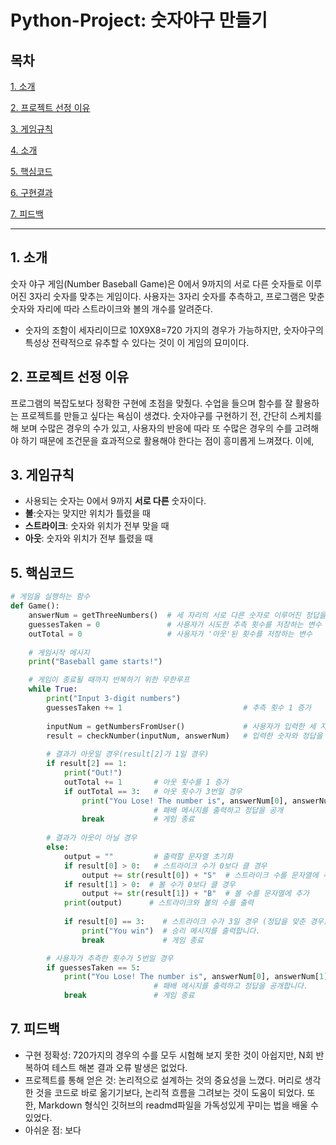 # Python-Project: 숫자야구 만들기

## 목차
[ 1. 소개](#1-소개)

[ 2. 프로젝트 선정 이유](#2-프로젝트-선정-이유) 

[ 3. 게임규칙](#3-게임규칙) 

[ 4. 소개](#4-소개) 

[ 5. 핵심코드](#5-핵심코드) 

[ 6. 구현결과](#6-구현결과) 

[ 7. 피드백](#7-피드백) 
- - - 



## 1. 소개
 숫자 야구 게임(Number Baseball Game)은 0에서 9까지의 서로 다른 숫자들로 이루어진 3자리 숫자를 맞추는 게임이다. 사용자는 3자리 숫자를 추측하고, 프로그램은 맞춘 숫자와 자리에 따라 스트라이크와 볼의 개수를 알려준다.
- 숫자의 조함이 세자리이므로 10X9X8=720 가지의 경우가 가능하지만, 숫자야구의 특성상 전략적으로 유추할 수 있다는 것이 이 게임의 묘미이다.

## 2. 프로젝트 선정 이유
 프로그램의 복잡도보다 정확한 구현에 초점을 맞췄다. 수업을 들으며 함수를 잘 활용하는 프로젝트를 만들고 싶다는 욕심이 생겼다. 숫자야구를 구현하기 전, 간단히 스케치를 해 보며 수많은 경우의 수가 있고, 사용자의 반응에 따라 또 수많은 경우의 수를 고려해야 하기 때문에 조건문을 효과적으로 활용해야 한다는 점이 흥미롭게 느껴졌다. 
 이에, 

## 3. 게임규칙
- 사용되는 숫자는 0에서 9까지 **서로 다른** 숫자이다.
- **볼**:숫자는 맞지만 위치가 틀렸을 때
- **스트라이크**: 숫자와 위치가 전부 맞을 때
- **아웃**: 숫자와 위치가 전부 틀렸을 때

## 5. 핵심코드
```python
# 게임을 실행하는 함수
def Game():
    answerNum = getThreeNumbers()  # 세 자리의 서로 다른 숫자로 이루어진 정답을 생성
    guessesTaken = 0               # 사용자가 시도한 추측 횟수를 저장하는 변수
    outTotal = 0                   # 사용자가 '아웃'된 횟수를 저장하는 변수
    
    # 게임시작 메시지
    print("Baseball game starts!")  

    # 게임이 종료될 때까지 반복하기 위한 무한루프
    while True:                         
        print("Input 3-digit numbers")  
        guessesTaken += 1                           # 추측 횟수 1 증가
        
        inputNum = getNumbersFromUser()             # 사용자가 입력한 세 자리 숫자 저장
        result = checkNumber(inputNum, answerNum)   # 입력한 숫자와 정답을 비교하여 결과(볼/스트라이크/아웃) 저장
        
        # 결과가 아웃일 경우(result[2]가 1일 경우)
        if result[2] == 1:  
            print("Out!")  
            outTotal += 1       # 아웃 횟수를 1 증가
            if outTotal == 3:   # 아웃 횟수가 3번일 경우
                print("You Lose! The number is", answerNum[0], answerNum[1], answerNum[2])
                                # 패배 메시지를 출력하고 정답을 공개
                break           # 게임 종료
        
        # 결과가 아웃이 아닐 경우
        else:  
            output = ""         # 출력할 문자열 초기화
            if result[0] > 0:   # 스트라이크 수가 0보다 클 경우
                output += str(result[0]) + "S"  # 스트라이크 수를 문자열에 추가
            if result[1] > 0:  # 볼 수가 0보다 클 경우
                output += str(result[1]) + "B"  # 볼 수를 문자열에 추가
            print(output)      # 스트라이크와 볼의 수를 출력
            
            if result[0] == 3:    # 스트라이크 수가 3일 경우 (정답을 맞춘 경우)
                print("You win")  # 승리 메시지를 출력합니다.
                break             # 게임 종료

        # 사용자가 추측한 횟수가 5번일 경우    
        if guessesTaken == 5:  
            print("You Lose! The number is", answerNum[0], answerNum[1], answerNum[2])
                                # 패배 메시지를 출력하고 정답을 공개합니다.
            break               # 게임 종료
```

##
##
##
## 7. 피드백
 - 구현 정확성: 720가지의 경우의 수를 모두 시험해 보지 못한 것이 아쉽지만, N회 반복하여 테스트 해본 결과 오류 발생은 없었다.
 - 프로젝트를 통해 얻은 것: 논리적으로 설계하는 것의 중요성을 느꼈다. 머리로 생각한 것을 코드로 바로 옮기기보다, 논리적 흐름을 그려보는 것이 도움이 되었다. 또한, Markdown 형식인 깃허브의 readmd파일을 가독성있게 꾸미는 법을 배울 수 있었다.
 - 아쉬운 점: 보다 
